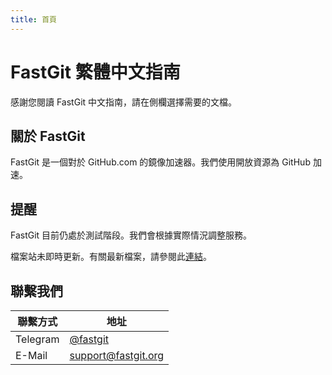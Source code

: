 ```yaml
---
title: 首頁
---
```


# FastGit 繁體中文指南

感謝您閱讀 FastGit 中文指南，請在側欄選擇需要的文檔。

## 關於 FastGit

FastGit 是一個對於 GitHub.com 的鏡像加速器。我們使用開放資源為 GitHub 加速。

## 提醒

FastGit 目前仍處於測試階段。我們會根據實際情況調整服務。

檔案站未即時更新。有關最新檔案，請參閱此[連結](https://github.com/fastgitorg/document)。

## 聯繫我們

| 聯繫方式 | 地址 |
| ------- | ---- |
| Telegram | [@fastgit](https://t.me/fastgit) |
| E-Mail | [support@fastgit.org](mailto:support@fastgit.org) |
